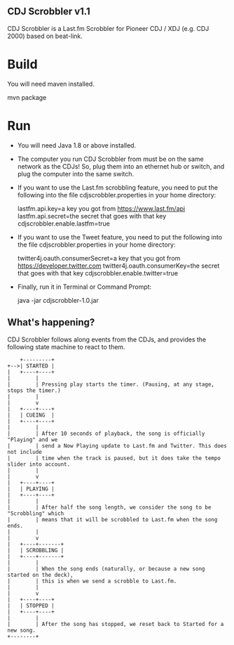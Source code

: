 CDJ Scrobbler v1.1
------------------

CDJ Scrobbler is a Last.fm Scrobbler for Pioneer CDJ / XDJ (e.g. CDJ 2000) based on beat-link.

Build
=====

You will need maven installed.

  mvn package

Run
===

* You will need Java 1.8 or above installed. 
* The computer you run CDJ Scrobbler from must be on the same network as the CDJs! So, plug them into an ethernet hub or switch, and plug the computer into the same switch.
* If you want to use the Last.fm scrobbling feature, you need to put the following into the file cdjscrobbler.properties in your home directory:

  lastfm.api.key=a key you got from https://www.last.fm/api
  lastfm.api.secret=the secret that goes with that key
  cdjscrobbler.enable.lastfm=true

* If you want to use the Tweet feature, you need to put the following into the file cdjscrobbler.properties in your home directory:

  twitter4j.oauth.consumerSecret=a key that you got from https://developer.twitter.com
  twitter4j.oauth.consumerKey=the secret that goes with that key
  cdjscrobbler.enable.twitter=true

* Finally, run it in Terminal or Command Prompt:

  java -jar cdjscrobbler-1.0.jar 


What's happening?
-----------------

CDJ Scrobbler follows along events from the CDJs, and provides the following state machine to react to them. 


        +---------+
    +-->| STARTED |
    |   +----+----+
    |        |
    |        | Pressing play starts the timer. (Pausing, at any stage, stops the timer.)
    |        |
    |        v
    |   +----+----+
    |   | CUEING  |
    |   +----+----+
    |        |
    |        | After 10 seconds of playback, the song is officially "Playing" and we 
    |        | send a Now Playing update to Last.fm and Twitter. This does not include 
    |        | time when the track is paused, but it does take the tempo slider into account.
    |        |
    |        v
    |   +----+----+
    |   | PLAYING |
    |   +----+----+
    |        |
    |        | After half the song length, we consider the song to be "Scrobbling" which 
    |        | means that it will be scrobbled to Last.fm when the song ends.
    |        |
    |        v
    |   +----+-------+
    |   | SCROBBLING |
    |   +----+-------+
    |        |
    |        | When the song ends (naturally, or because a new song started on the deck),
    |        | this is when we send a scrobble to Last.fm.
    |        |
    |        v
    |   +----+----+
    |   | STOPPED |
    |   +----+----+
    |        |
    |        | After the song has stopped, we reset back to Started for a new song.
    +--------+

